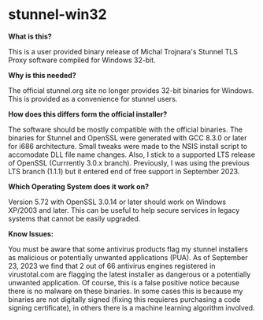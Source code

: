 # stunnel-win32

<b>What is this?</b>

This is a user provided binary release of Michal Trojnara's Stunnel TLS Proxy software compiled for Windows 32-bit.

<b>Why is this needed?</b>

The official stunnel.org site no longer provides 32-bit binaries for Windows. This is provided as a convenience for stunnel users.
 
 <b>How does this differs form the official installer?</b>
 
 The software should be mostly compatible with the official binaries. The binaries for Stunnel and OpenSSL were generated with GCC 8.3.0 or later for i686 architecture. Small tweaks were made to the NSIS install script to accomodate DLL file name changes. Also, I stick to a supported LTS release of OpenSSL (Currrently 3.0.x branch). Previously, I was using the previous LTS branch (1.1.1) but it entered end of free support in September 2023.

<b>Which Operating System does it work on?</b>

Version 5.72 with OpenSSL 3.0.14 or later should work on Windows XP/2003 and later. This can be useful to help secure services in legacy systems that cannot be easily upgraded.

<b>Know Issues:</b>

 You must be aware that some antivirus products flag my stunnel installers as malicious or potentially unwanted applications (PUA). As of September 23, 2023 we find that 2 out of 66 antivirus engines registered in virustotal.com are flagging the latest installer as dangerous or a potentially unwanted application. Of course, this is a false positive notice because there is no malware on these binaries. In some cases this is because my binaries are not digitally signed (fixing this requieres purchasing a code signing certificate), in others there is a machine learning algorithm involved.
